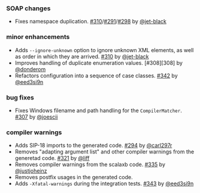   [@carl297r]: https://github.com/carl297r
  [@joescii]: https://github.com/joescii
  [@donderom]: https://github.com/donderom
  [@jet-black]: https://github.com/jet-black
  [@liff]: https://github.com/liff
  [@justjoheinz]: https://github.com/justjoheinz
  [@eed3si9n]: https://github.com/eed3si9n

  [291]: https://github.com/eed3si9n/scalaxb/issues/291
  [298]: https://github.com/eed3si9n/scalaxb/issues/298
  [294]: https://github.com/eed3si9n/scalaxb/pull/294
  [307]: https://github.com/eed3si9n/scalaxb/pull/307
  [310]: https://github.com/eed3si9n/scalaxb/pull/310
  [321]: https://github.com/eed3si9n/scalaxb/pull/321
  [335]: https://github.com/eed3si9n/scalaxb/pull/335
  [342]: https://github.com/eed3si9n/scalaxb/pull/342
  [343]: https://github.com/eed3si9n/scalaxb/pull/343

### SOAP changes

- Fixes namespace duplication. [#310][310]/[#291][291]/[#298][298] by [@jet-black][@jet-black]

### minor enhancements

- Adds `--ignore-unknown` option to ignore unknown XML elements, as well as order in which they are arrived. [#310][310] by [@jet-black][@jet-black]
- Improves handling of duplicate enumeration values. [#308][308] by [@donderom][@donderom]
- Refactors configuration into a sequence of case classes. [#342][342] by [@eed3si9n][@eed3si9n]

### bug fixes

- Fixes Windows filename and path handling for the `CompilerMatcher`. [#307][307] by [@joescii][@joescii]

### compiler warnings

- Adds SIP-18 imports to the generated code. [#294][294] by [@carl297r][@carl297r]
- Removes "adapting argument list" and other compiler warnings from the generetad code. [#321][321] by [@liff][@liff]
- Removes compiler warnings from the scalaxb code. [#335][335] by [@justjoheinz][@justjoheinz]
- Removes postfix usages in the generated code.
- Adds `-Xfatal-warnings` during the integration tests. [#343][343] by [@eed3si9n][@eed3si9n]
